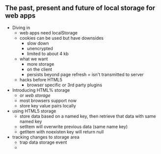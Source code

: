 ## The past, present and future of local storage for web apps

- Diving in
    - web apps need localStorage
    - cookies can be used but have downsides
        - slow down
        - unencrypted
        - limited to about 4 kb
    - what we want
        - more storage
        - on the client
        - persists beyond page refresh
        = isn't transmitted to server
    -  hacks before HTML5
        - browser specific or 3rd party plugins
- Introducing HTML% storage
    - or *web storage*
    - most browsers support now
    - store key value pairs locally
- using HTML5 storage
    - store data based on a named key, then retrieve that data with same named key
    - setItem will overwrite previous data (same name key)
    - getItem with noexisten key will return null
- tracking changes to storage area
    - trap data storage event
    - 